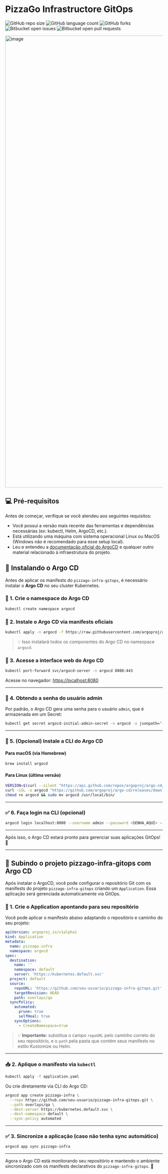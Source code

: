 # PizzaGo Infrastructore GitOps

![GitHub repo size](https://img.shields.io/github/repo-size/Nathan-Silva/pizzago-infra-gitops?style=for-the-badge)
![GitHub language count](https://img.shields.io/github/languages/count/Nathan-Silva/pizzago-infra-gitops?style=for-the-badge)
![GitHub forks](https://img.shields.io/github/forks/Nathan-Silva/pizzago-infra-gitops?style=for-the-badge)
![Bitbucket open issues](https://img.shields.io/bitbucket/issues/Nathan-Silva/pizzago-infra-gitops?style=for-the-badge)
![Bitbucket open pull requests](https://img.shields.io/bitbucket/pr-raw/Nathan-Silva/pizzago-infra-gitops?style=for-the-badge)

<img width="1440" alt="image" src="https://github.com/user-attachments/assets/e602d14b-324d-47ae-8de3-749273fb1dfb" />


## 💻 Pré-requisitos

Antes de começar, verifique se você atendeu aos seguintes requisitos:

- Você possui a versão mais recente das ferramentas e dependências necessárias (ex: kubectl, Helm, ArgoCD, etc.).
- Está utilizando uma máquina com sistema operacional Linux ou MacOS (Windows não é recomendado para esse setup local).
- Leu e entendeu a [documentação oficial do ArgoCD](https://argo-cd.readthedocs.io/en/stable/) e qualquer outro material relacionado à infraestrutura do projeto.

## 🧰 Instalando o Argo CD

Antes de aplicar os manifests do `pizzago-infra-gitops`, é necessário instalar o **Argo CD** no seu cluster Kubernetes.

### 🔹 1. Crie o namespace do Argo CD

```bash
kubectl create namespace argocd
```

### 🔹 2. Instale o Argo CD via manifests oficiais

```bash
kubectl apply -n argocd -f https://raw.githubusercontent.com/argoproj/argo-cd/stable/manifests/install.yaml
```

> 💡 Isso instalará todos os componentes do Argo CD no namespace `argocd`.

### 🔹 3. Acesse a interface web do Argo CD

```bash
kubectl port-forward svc/argocd-server -n argocd 8080:443
```

Acesse no navegador: [https://localhost:8080](https://localhost:8080)

---

### 🔐 4. Obtendo a senha do usuário admin

Por padrão, o Argo CD gera uma senha para o usuário `admin`, que é armazenada em um Secret:

```bash
kubectl get secret argocd-initial-admin-secret -n argocd -o jsonpath="{.data.password}" | base64 -d && echo
```

---

### 🧪 5. (Opcional) Instale a CLI do Argo CD

#### Para macOS (via Homebrew)

```bash
brew install argocd
```

#### Para Linux (última versão)

```bash
VERSION=$(curl --silent "https://api.github.com/repos/argoproj/argo-cd/releases/latest" | grep '"tag_name"' | sed -E 's/.*"([^"]+)".*//')
curl -sSL -o argocd "https://github.com/argoproj/argo-cd/releases/download/$VERSION/argocd-linux-amd64"
chmod +x argocd && sudo mv argocd /usr/local/bin/
```

---

### ✅ 6. Faça login na CLI (opcional)

```bash
argocd login localhost:8080 --username admin --password <SENHA_AQUI> --insecure
```

---

Após isso, o Argo CD estará pronto para gerenciar suas aplicações GitOps! 🎉

---

## 🚀 Subindo o projeto pizzago-infra-gitops com Argo CD

Após instalar o ArgoCD, você pode configurar o repositório Git com os manifests do projeto `pizzago-infra-gitops` criando um `Application`. Essa aplicação será gerenciada automaticamente via GitOps.

### 🔧 1. Crie o Application apontando para seu repositório

Você pode aplicar o manifesto abaixo adaptando o repositório e caminho do seu projeto:

```yaml
apiVersion: argoproj.io/v1alpha1
kind: Application
metadata:
  name: pizzago-infra
  namespace: argocd
spec:
  destination:
    name: ''
    namespace: default
    server: 'https://kubernetes.default.svc'
  project: default
  source:
    repoURL: 'https://github.com/seu-usuario/pizzago-infra-gitops.git'
    targetRevision: HEAD
    path: overlays/qa
  syncPolicy:
    automated:
      prune: true
      selfHeal: true
    syncOptions:
      - CreateNamespace=true
```

> 💡 **Importante:** substitua o campo `repoURL` pelo caminho correto do seu repositório, e o `path` pela pasta que contém seus manifests no estilo Kustomize ou Helm.

---

### 📥 2. Aplique o manifesto via `kubectl`

```bash
kubectl apply -f application.yaml
```

Ou crie diretamente via CLI do Argo CD:

```bash
argocd app create pizzago-infra \
  --repo https://github.com/seu-usuario/pizzago-infra-gitops.git \
  --path overlays/qa \
  --dest-server https://kubernetes.default.svc \
  --dest-namespace default \
  --sync-policy automated
```

---

### ✅ 3. Sincronize a aplicação (caso não tenha sync automático)

```bash
argocd app sync pizzago-infra
```

---

Agora o Argo CD está monitorando seu repositório e mantendo o ambiente sincronizado com os manifests declarativos do `pizzago-infra-gitops`. 🚀

